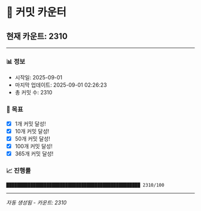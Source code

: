 # 🔢 커밋 카운터

## 현재 카운트: 2310

---

### 📊 정보
- 시작일: 2025-09-01
- 마지막 업데이트: 2025-09-01 02:26:23
- 총 커밋 수: 2310

### 🎯 목표
- [x] 1개 커밋 달성!
- [x] 10개 커밋 달성!
- [x] 50개 커밋 달성!
- [x] 100개 커밋 달성!
- [x] 365개 커밋 달성!

### 📈 진행률
```
██████████████████████████████████████████████████ 2310/100
```

---
*자동 생성됨 - 카운트: 2310*
